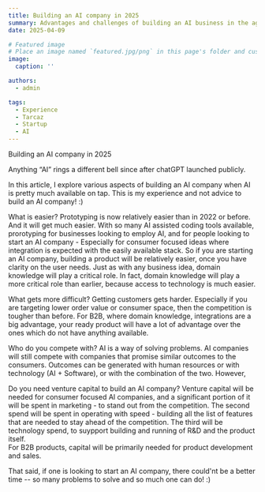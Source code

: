 ```yaml
---
title: Building an AI company in 2025  
summary: Advantages and challenges of building an AI business in the age of AI 
date: 2025-04-09

# Featured image
# Place an image named `featured.jpg/png` in this page's folder and customize its options here.
image:
  caption: ''

authors:
  - admin

tags:
  - Experience
  - Tarcaz
  - Startup
  - AI 
---
```




Building an AI company in 2025 

Anything “AI” rings a different bell since after chatGPT launched publicly. 

In this article, I explore various aspects of building an AI company when AI is pretty much available on tap. This is my experience and not advice to build an AI company! :) 

What is easier? 
Prototyping is now relatively easier than in 2022 or before. And it will get much easier. With so many AI assisted coding tools available, prorotyping for businesses looking to employ AI, and for people looking to start an AI company -  Especially for consumer focused ideas where integration is expected with the easily available stack. 
So if you are starting an AI company, building a product will be relatively easier, once you have clarity on the user needs. Just as with any business idea, domain knowledge will play a critical role. In fact, domain knowledge will play a more critical role than earlier, because  access to technology is much easier. 


What gets more difficult? 
Getting customers gets harder. 
Especially if you are targeting lower order value or consumer space, then the competition is tougher than before. For B2B, where domain knowledge, integrations are a big advantage, your ready product will have a lot of advantage over the ones which do not have anything available. 


Who do you compete with? 
AI is a way of solving problems. AI companies will still compete with companies that promise similar outcomes to the consumers. Outcomes can be generated with human resources or with technology (AI + Software), or with the combination of the two. However, 


Do you need venture capital to build an AI company?
Venture capital will be needed for consumer focused AI companies, and a significant portion of it will be spent in marketing - to stand out from the competition. The second spend will be spent in operating with speed - building all the list of features that are needed to stay ahead of the competition. The third will be technology spend, to suypport building and running of R&D and the product itself.  
For B2B products, capital will be primarily needed for product development and sales. 
  

That said, if one is looking to start an AI company, there could'nt be a better time -- so many problems to solve and so much one can do! :) 
